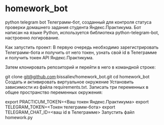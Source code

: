 # homework_bot
python telegram bot
Телеграмм-бот, созданный для контроля статуса проверки домашнего задания студента Яндекс.Практикума. Бот написан на языке Python, используется библиотека python-telegram-bot, настроенно логирование.

Как запустить проект:
В первую очередь необходимо зарегистрировать Телеграмм-бота и получить от него токен, узнать свой id в Телеграмме и получить токен API Яндекс.Практикума.

Затем клонировать репозиторий и перейти в него в командной строке:

git clone git@github.com:bissaliev/homework_bot.git
cd homework_bot
Cоздать и активировать виртуальное окружение
Установить зависимости из файла requirements.txt.
Записать три переменных в общее пространство переменных окружения:

export PRACTICUM_TOKEN=<Ваш токен Яндекс.Практикума>
export TELEGRAM_TOKEN=<Токен телеграмм-бота>
export TELEGRAM_CHAT_ID=<ваш id в Телеграмме>
Запустить файл homework.py